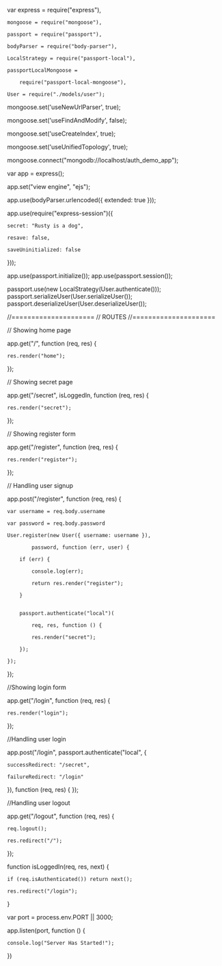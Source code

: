 
var express = require("express"),

    mongoose = require("mongoose"),

    passport = require("passport"),

    bodyParser = require("body-parser"),

    LocalStrategy = require("passport-local"),

    passportLocalMongoose = 

        require("passport-local-mongoose"),

    User = require("./models/user");
 

mongoose.set('useNewUrlParser', true);

mongoose.set('useFindAndModify', false);

mongoose.set('useCreateIndex', true);

mongoose.set('useUnifiedTopology', true);

mongoose.connect("mongodb://localhost/auth_demo_app");
 

var app = express();

app.set("view engine", "ejs");

app.use(bodyParser.urlencoded({ extended: true }));
 

app.use(require("express-session")({

    secret: "Rusty is a dog",

    resave: false,

    saveUninitialized: false
}));
 
app.use(passport.initialize());
app.use(passport.session());
 

passport.use(new LocalStrategy(User.authenticate()));
passport.serializeUser(User.serializeUser());
passport.deserializeUser(User.deserializeUser());
 
//=====================
// ROUTES
//=====================
 
// Showing home page

app.get("/", function (req, res) {

    res.render("home");
});
 
// Showing secret page

app.get("/secret", isLoggedIn, function (req, res) {

    res.render("secret");
});
 
// Showing register form

app.get("/register", function (req, res) {

    res.render("register");
});
 
// Handling user signup

app.post("/register", function (req, res) {

    var username = req.body.username

    var password = req.body.password

    User.register(new User({ username: username }),

            password, function (err, user) {

        if (err) {

            console.log(err);

            return res.render("register");

        }
 

        passport.authenticate("local")(

            req, res, function () {

            res.render("secret");

        });

    });
});
 
//Showing login form

app.get("/login", function (req, res) {

    res.render("login");
});
 
//Handling user login

app.post("/login", passport.authenticate("local", {

    successRedirect: "/secret",

    failureRedirect: "/login"

}), function (req, res) {
});
 
//Handling user logout 

app.get("/logout", function (req, res) {

    req.logout();

    res.redirect("/");
});
 

function isLoggedIn(req, res, next) {

    if (req.isAuthenticated()) return next();

    res.redirect("/login");
}
 

var port = process.env.PORT || 3000;

app.listen(port, function () {

    console.log("Server Has Started!");
})
